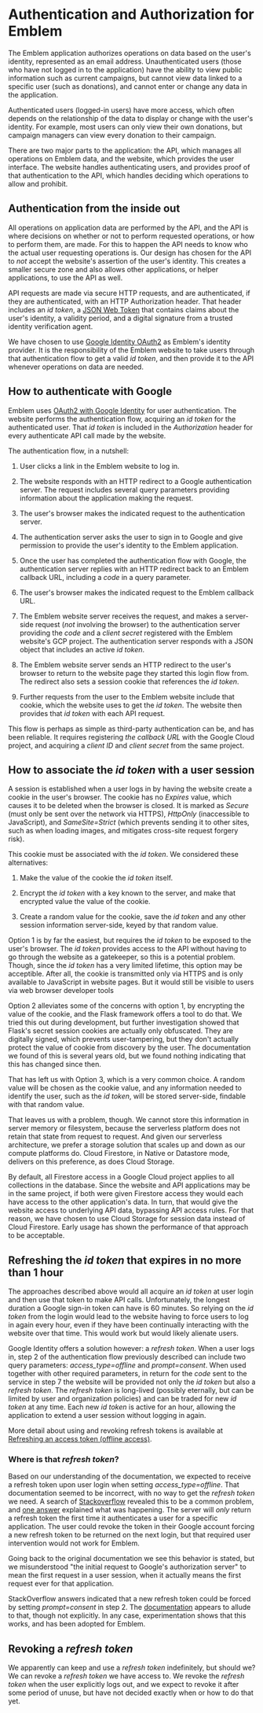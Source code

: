 # Authentication and Authorization for Emblem

The Emblem application authorizes operations on data based
on the user's identity, represented as an email address. Unauthenticated users
(those who have not logged in to the application) have the ability to view
public information such as current campaigns, but cannot view data linked to
a specific user (such as donations), and cannot enter or change any data in
the application.

Authenticated users (logged-in users) have more access, which often depends on
the relationship of the data to display or change with the user's identity. For
example, most users can only view their own donations, but campaign managers
can view every donation to their campaign.

There are two major parts to the application: the API, which manages all
operations on Emblem data, and the website, which provides the user interface.
The website handles authenticating users, and provides proof of that
authentication to the API, which handles deciding which operations to allow
and prohibit.

## Authentication from the inside out

All operations on application data are performed by the API, and the API
is where decisions on whether or not to perform requested operations, or how
to perform them, are made. For this to happen the API needs to know who the
actual user requesting operations is. Our design has chosen for the API to *not* accept
the website's assertion of the user's identity. This creates a smaller secure
zone and also allows other applications, or helper applications, to use the
API as well.

API requests are made via secure HTTP requests, and are authenticated, if they
are authenticated, with an HTTP Authorization header. That header includes
an *id token*, a [JSON Web Token](https://en.wikipedia.org/wiki/JSON_Web_Token)
that contains claims about the user's identity, a validity period, and a digital
signature from a trusted identity verification agent.

We have chosen to use [Google Identity OAuth2](https://developers.google.com/identity/protocols/oauth2/web-server)
as Emblem's identity provider. It is the responsibility of the Emblem website
to take users through that authentication flow to get a valid _id token_,
and then provide it to the API whenever operations on data are needed.

## How to authenticate with Google

Emblem uses [OAuth2 with Google Identity](https://developers.google.com/identity/protocols/oauth2/web-server)
for user authentication. The website performs the authentication flow, acquiring
an *id token* for the authenticated user. That *id token* is included in the
*Authorization* header for every authenticate API call made by the website.

The authentication flow, in a nutshell:

1. User clicks a link in the Emblem website to log in.

1. The website responds with an HTTP redirect to a Google authentication
server. The request includes several query parameters providing information
about the application making the request.

1. The user's browser makes the indicated request to the authentication server.

1. The authentication server asks the user to sign in to Google and give
permission to provide the user's identity to the Emblem application.

1. Once the user has completed the authentication flow with Google, the
authentication server replies with an HTTP redirect back to an Emblem callback
URL, including a *code* in a query parameter.

1. The user's browser makes the indicated request to the Emblem callback URL.

1. The Emblem website server receives the request, and makes a server-side request
(*not* involving the browser) to the authentication server providing the *code*
and a *client secret* registered with the Emblem website's GCP project.
The authentication server responds with a JSON object that includes an active
*id token*.

1. The Emblem website server sends an HTTP redirect to the user's browser to
return to the website page they started this login flow from. The redirect
also sets a session cookie that references the *id token*.

1. Further requests from the user to the Emblem website include that cookie,
which the website uses to get the *id token*. The website then provides that *id token*
with each API request.

This flow is perhaps as simple as third-party authentication can be, and has
been reliable. It requires registering *the callback URL* with
the Google Cloud project, and acquiring a *client ID* and *client secret* from
the same project.

## How to associate the *id token* with a user session

A session is established when a user logs in by having the website create a
cookie in the user's browser. The cookie has no *Expires* value, which causes
it to be deleted when the browser is closed. It is marked as *Secure* (must
only be sent over the network via HTTPS), *HttpOnly* (inaccessible to
JavaScript), and *SameSite=Strict* (which prevents sending it to other sites,
such as when loading images, and mitigates cross-site request forgery
risk).

This cookie must be associated with the *id token*. We considered these alternatives:

1. Make the value of the cookie the *id token* itself.

1. Encrypt the *id token* with a key known to the server, and make that
encrypted value the value of the cookie.

1. Create a random value for the cookie, save the *id token* and any other
session information server-side, keyed by that random value.

Option 1 is by far the easiest, but requires the *id token* to be exposed to
the user's browser. The *id token* provides access to the API without having
to go through the website as a gatekeeper, so this is a potential problem.
Though, since the *id token* has a very limited lifetime, this option may be
acceptible. After all, the cookie is transmitted only via HTTPS and is only
available to JavaScript in website pages. But it would still be visible to
users via web browser developer tools

Option 2 alleviates some of the concerns with option 1, by encrypting the value
of the cookie, and the Flask framework offers a tool to do that. We tried this
out during development, but further investigation showed that Flask's secret
session cookies are actually only obfuscated. They are digitally signed, which
prevents user-tampering, but they don't actually protect the value of cookie from
discovery by the user. The documentation we found of this is several years old,
but we found nothing indicating that this has changed since then.

That has left us with Option 3, which is a very common choice. A random value
will be chosen as the cookie value, and any information needed to identify the
user, such as the *id token*, will be stored server-side, findable with that
random value.

That leaves us with a problem, though. We cannot store this information in
server memory or filesystem, because the serverless platform does not retain
that state from request to request. And given our serverless architecture, we
prefer a storage solution that scales up and down as our compute platforms
do. Cloud Firestore, in Native or Datastore mode, delivers on this preference,
as does Cloud Storage.

By default, all Firestore access in a Google Cloud project applies to
all collections in the database. Since the website and API applications may
be in the same project, if both were given Firestore access they would each
have access to the other application's data. In turn, that would give the
website access to underlying API data, bypassing API access rules. For that
reason, we have chosen to use Cloud Storage for session data instead of Cloud
Firestore. Early usage has shown the performance of that approach to be
acceptable.


## Refreshing the *id token* that expires in no more than 1 hour

The approaches described above would all acquire an *id token* at user login and
then use that token to make API calls. Unfortunately, the longest duration a
Google sign-in token can have is 60 minutes. So relying on the *id token* from
the login would lead to the website having to force users to log in again
every hour, even if they have been continually interacting with the website
over that time. This would work but would likely alienate users.

Google Identity offers a solution however: a *refresh token*. When a user
logs in, step 2 of the authentication flow previously described can include
two query parameters: *access_type=offline* and *prompt=consent*. When used
together with other required parameters, in return for the *code* sent to
the service in step 7 the website will be provided not only the *id token*
but also a *refresh token*. The *refresh token* is long-lived (possibly
eternally, but can be limited by user and organization policies) and can be
traded for new *id token* at any time. Each new *id token* is active for an
hour, allowing the application to extend a user session without logging in again.

More detail about using and revoking refresh tokens is available at [Refreshing
an access token (offline access)](https://developers.google.com/identity/protocols/oauth2/web-server#offline).

### Where is that *refresh token*?

Based on our understanding of the documentation, we expected to receive a
refresh token upon user login when setting *access_type=offline*. That
documentation seemed to be incorrect, with no way to get the *refresh token*
we need. A search of [Stackoverflow](https://stackoverflow.com/) revealed this
to be a common problem, and
[one answer](https://stackoverflow.com/questions/10827920/not-receiving-google-oauth-refresh-token)
explained what was happening. The server will *only* return a refresh token the
first time it authenticates a user for a specific application. The user could
revoke the token in their Google account forcing a new refresh token to be
returned on the next login, but that required user intervention would not work for Emblem.

Going back to the original documentation we see this behavior is stated, but we
misunderstood "the initial request to Google's authorization server" to mean
the first request in a user session, when it actually means the first request ever for
that application.

StackOverflow answers indicated that a new refresh token could be forced by
setting *prompt=consent* in step 2. The
[documentation](https://developers.google.com/identity/protocols/oauth2/web-server#httprest_3)
appears to allude to that, though not explicitly. In any case, experimentation
shows that this works, and has been adopted for Emblem.

## Revoking a *refresh token*

We apparently can keep and use a *refresh token* indefinitely, but should we?
We can revoke a *refresh token* we have access to. We revoke the
*refresh token* when the user explicitly logs out, and we expect to revoke it
after some period of unuse, but have not decided exactly when or how to do that
yet.
